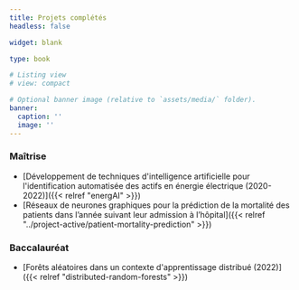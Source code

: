 ```yaml
---
title: Projets complétés
headless: false

widget: blank

type: book

# Listing view
# view: compact

# Optional banner image (relative to `assets/media/` folder).
banner:
  caption: ''
  image: ''
---
```


### Maîtrise

- [Développement de techniques d'intelligence artificielle pour l'identification automatisée des actifs en énergie électrique (2020-2022)]({{< relref "energAI" >}})
- [Réseaux de neurones graphiques pour la prédiction de la mortalité des patients dans l’année suivant leur admission à l’hôpital]({{< relref "../project-active/patient-mortality-prediction" >}})

### Baccalauréat

- [Forêts aléatoires dans un contexte d'apprentissage distribué (2022)]({{< relref "distributed-random-forests" >}})
